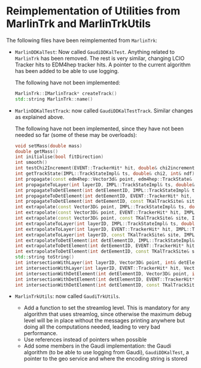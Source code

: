 <!--
Copyright (c) 2020-2024 Key4hep-Project.

This file is part of Key4hep.
See https://key4hep.github.io/key4hep-doc/ for further info.

Licensed under the Apache License, Version 2.0 (the "License");
you may not use this file except in compliance with the License.
You may obtain a copy of the License at

    http://www.apache.org/licenses/LICENSE-2.0

Unless required by applicable law or agreed to in writing, software
distributed under the License is distributed on an "AS IS" BASIS,
WITHOUT WARRANTIES OR CONDITIONS OF ANY KIND, either express or implied.
See the License for the specific language governing permissions and
limitations under the License.
-->
# Reimplementation of Utilities from MarlinTrk and MarlinTrkUtils

The following files have been reimplemented from `MarlinTrk`:

- `MarlinDDKalTest`: Now called `GaudiDDKalTest`. Anything related to
  `MarlinTrk` has been removed. The rest is very similar, changing LCIO Tracker
  hits to EDM4hep tracker hits. A pointer to the current algorithm has been
  added to be able to use logging.

  The following have not been implemented:
  ```cpp
  MarlinTrk::IMarlinTrack* createTrack()
  std::string MarlinTrk::name()
  ```

- `MarlinDDKalTestTrack`: now called `GaudiDDKalTestTrack`. Similar changes as
  explained above.

  The following have not been implemented, since they have not been needed so far (some of these may be overloads):
  ```cpp
  void setMass(double mass)
  double getMass()
  int initialise(bool fitDirection)
  int smooth()
  int testChi2Increment(EVENT::TrackerHit* hit, double& chi2increment)
  int getTrackState(IMPL::TrackStateImpl& ts, double& chi2, int& ndf)
  int propagate(const edm4hep::Vector3d& point, edm4hep::TrackState& ts, double& chi2, int& ndf)
  int propagateToLayer(int layerID, IMPL::TrackStateImpl& ts, double& chi2, int& ndf, int& detElementID, int mode=modeClosest)
  int propagateToDetElement(int detElementID, IMPL::TrackStateImpl& ts, double& chi2, int& ndf, int mode=modeClosest)
  int propagateToDetElement(int detEementID, EVENT::TrackerHit* hit, IMPL::TrackStateImpl& ts, double& chi2, int& ndf, int mode=modeClosest)
  int propagateToDetElement(int detEementID, const TKalTrackSite& site, IMPL::TrackStateImpl& ts, double& chi2, int& ndf, int mode=modeClosest)
  int extrapolate(const Vector3D& point, IMPL::TrackStateImpl& ts, double& chi2, int& ndf)
  int extrapolate(const Vector3D& point, EVENT::TrackerHit* hit, IMPL::TrackStateImpl& ts, double& chi2, int& ndf)
  int extrapolate(const Vector3D& point, const TKalTrackSite& site, IMPL::TrackStateImpl& ts, double& chi2, int& ndf)
  int extrapolateToLayer(int layerID, IMPL::TrackStateImpl& ts, double& chi2, int& ndf, int& detElementID, int mode=modeClosest)
  int extrapolateToLayer(int layerID, EVENT::TrackerHit* hit, IMPL::TrackStateImpl& ts, double& chi2, int& ndf, int& detElementID, int mode=modeClosest)
  int extrapolateToLayer(int layerID, const TKalTrackSite& site, IMPL::TrackStateImpl& ts, double& chi2, int& ndf, int& detElementID, int mode=modeClosest)
  int extrapolateToDetElement(int detElementID, IMPL::TrackStateImpl& ts, double& chi2, int& ndf, int mode=modeClosest)
  int extrapolateToDetElement(int detEementID, EVENT::TrackerHit* hit, IMPL::TrackStateImpl& ts, double& chi2, int& ndf, int mode=modeClosest)
  int extrapolateToDetElement(int detEementID, const TKalTrackSite& site, IMPL::TrackStateImpl& ts, double& chi2, int& ndf, int mode=modeClosest)
  std::string toString()
  int intersectionWithLayer(int layerID, Vector3D& point, int& detElementID, int mode=modeClosest)
  int intersectionWithLayer(int layerID, EVENT::TrackerHit* hit, Vector3D& point, int& detElementID, int mode=modeClosest)
  int intersectionWithDetElement(int detElementID, Vector3D& point, int mode=modeClosest)
  int intersectionWithDetElement(int detElementID, EVENT::TrackerHit* hit, Vector3D& point, int mode=modeClosest)
  int intersectionWithDetElement(int detElementID, const TKalTrackSite& site, Vector3D& point, const DDVMeasLayer*& ml, int mode=modeClosest)
  ```

- `MarlinTrkUtils`: now called `GaudiTrkUtils`.
  - Add a function to set the streamlog level. This is mandatory for any
  algorithm that uses streamlog, since otherwise the maximum debug level will be
  in place without the messages printing anywhere but doing all the computations
  needed, leading to very bad performance.
  - Use references instead of pointers when possible
  - Add some members in the Gaudi implementation: the Gaudi algorithm (to be
    able to use logging from Gaudi), `GaudiDDKalTest`, a pointer to the geo
    service and where the encoding string is stored
